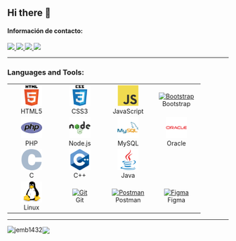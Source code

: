 ## Hi there 👋

<h4 align="left">Información de contacto:</h3>

<p align="left">
  <a href="mailto:20243ds041@utez.edu.mx">
    <img src="https://img.shields.io/badge/Gmail-D14836?style=for-the-badge&logo=gmail&logoColor=white">
  </a>
  <a href="https://linkedin.com" target="_blank">
    <img src="https://img.shields.io/badge/linkedin-%230077B5.svg?style=for-the-badge&logo=linkedin&logoColor=white">
  </a>
  <a href="https://facebook.com" target="_blank">
    <img src="https://img.shields.io/badge/Facebook-%231877F2.svg?style=for-the-badge&logo=Facebook&logoColor=white">
  </a>
  <a href="mailto:eduardomejia1432@gmail.com">
    <img src="https://img.shields.io/badge/Gmail-D14836?style=for-the-badge&logo=gmail&logoColor=white">
  </a>
</p>

---

<h3 align="left">Languages and Tools:</h3>

<p align="center">
<table>
  <!-- Frontend -->
  <tr>
    <td align="center" width="96">
      <a href="https://www.w3.org/html/" target="_blank">
        <img src="https://raw.githubusercontent.com/devicons/devicon/master/icons/html5/html5-original-wordmark.svg" width="48" height="48" alt="HTML5" />
      </a>
      <br>HTML5
    </td>
    <td align="center" width="96">
      <a href="https://www.w3schools.com/css/" target="_blank">
        <img src="https://raw.githubusercontent.com/devicons/devicon/master/icons/css3/css3-original-wordmark.svg" width="48" height="48" alt="CSS3" />
      </a>
      <br>CSS3
    </td>
    <td align="center" width="96">
      <a href="https://developer.mozilla.org/en-US/docs/Web/JavaScript" target="_blank">
        <img src="https://raw.githubusercontent.com/devicons/devicon/master/icons/javascript/javascript-original.svg" width="48" height="48" alt="JavaScript" />
      </a>
      <br>JavaScript
    </td>
    <td align="center" width="96">
      <a href="https://getbootstrap.com" target="_blank">
        <img src="https://upload.wikimedia.org/wikipedia/commons/b/b2/Bootstrap_logo.svg" width="48" height="48" alt="Bootstrap" />
      </a>
      <br>Bootstrap
    </td>
  </tr>

  <!-- Backend y BD -->
  <tr>
    <td align="center" width="96">
      <a href="https://www.php.net" target="_blank">
        <img src="https://raw.githubusercontent.com/devicons/devicon/master/icons/php/php-original.svg" width="48" height="48" alt="PHP" />
      </a>
      <br>PHP
    </td>
    <td align="center" width="96">
      <a href="https://nodejs.org" target="_blank">
        <img src="https://raw.githubusercontent.com/devicons/devicon/master/icons/nodejs/nodejs-original-wordmark.svg" width="48" height="48" alt="Node.js" />
      </a>
      <br>Node.js
    </td>
    <td align="center" width="96">
      <a href="https://www.mysql.com/" target="_blank">
        <img src="https://raw.githubusercontent.com/devicons/devicon/master/icons/mysql/mysql-original-wordmark.svg" width="48" height="48" alt="MySQL" />
      </a>
      <br>MySQL
    </td>
    <td align="center" width="96">
      <a href="https://www.oracle.com/" target="_blank">
        <img src="https://raw.githubusercontent.com/devicons/devicon/master/icons/oracle/oracle-original.svg" width="48" height="48" alt="Oracle" />
      </a>
      <br>Oracle
    </td>
  </tr>

  <!-- Lenguajes base -->
  <tr>
    <td align="center" width="96">
      <a href="https://www.cprogramming.com/" target="_blank">
        <img src="https://raw.githubusercontent.com/devicons/devicon/master/icons/c/c-original.svg" width="48" height="48" alt="C" />
      </a>
      <br>C
    </td>
    <td align="center" width="96">
      <a href="https://www.w3schools.com/cpp/" target="_blank">
        <img src="https://raw.githubusercontent.com/devicons/devicon/master/icons/cplusplus/cplusplus-original.svg" width="48" height="48" alt="C++" />
      </a>
      <br>C++
    </td>
    <td align="center" width="96">
      <a href="https://www.java.com" target="_blank">
        <img src="https://raw.githubusercontent.com/devicons/devicon/master/icons/java/java-original.svg" width="48" height="48" alt="Java" />
      </a>
      <br>Java
    </td>
  </tr>

  <!-- Herramientas -->
  <tr>
    <td align="center" width="96">
      <a href="https://www.linux.org/" target="_blank">
        <img src="https://raw.githubusercontent.com/devicons/devicon/master/icons/linux/linux-original.svg" width="48" height="48" alt="Linux" />
      </a>
      <br>Linux
    </td>
    <td align="center" width="96">
      <a href="https://git-scm.com/" target="_blank">
        <img src="https://www.vectorlogo.zone/logos/git-scm/git-scm-icon.svg" width="48" height="48" alt="Git" />
      </a>
      <br>Git
    </td>
    <td align="center" width="96">
      <a href="https://postman.com" target="_blank">
        <img src="https://www.vectorlogo.zone/logos/getpostman/getpostman-icon.svg" width="48" height="48" alt="Postman" />
      </a>
      <br>Postman
    </td>
    <td align="center" width="96">
      <a href="https://www.figma.com/" target="_blank">
        <img src="https://www.vectorlogo.zone/logos/figma/figma-icon.svg" width="48" height="48" alt="Figma" />
      </a>
      <br>Figma
    </td>
  </tr>
</table>
</p>

---

<p>
  <img align="left" src="https://github-readme-stats.vercel.app/api?username=jemb1432&show_icons=true&locale=en&theme=tokyonight" alt="jemb1432"/>

  <img align="center" src="https://github-readme-stats.vercel.app/api/top-langs?username=jemb1432&show_icons=true&locale=en&layout=compact&theme=tokyonight" />
</p>


